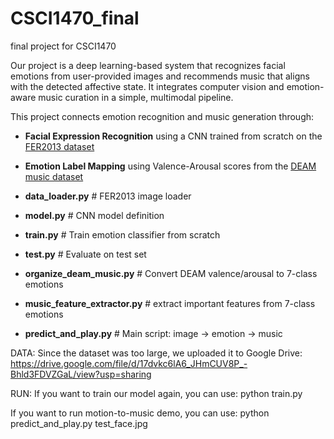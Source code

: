 # CSCI1470_final
final project for CSCI1470


Our project is a deep learning-based system that recognizes facial emotions from user-provided images and recommends music that aligns with the detected affective state. It integrates computer vision and emotion-aware music curation in a simple, multimodal pipeline.

This project connects emotion recognition and music generation through:

- **Facial Expression Recognition** using a CNN trained from scratch on the [FER2013 dataset](https://www.kaggle.com/datasets/msambare/fer2013)
- **Emotion Label Mapping** using Valence-Arousal scores from the [DEAM music dataset](https://cvml.unige.ch/databases/DEAM/)

- **data_loader.py**         # FER2013 image loader
- **model.py**               # CNN model definition
- **train.py**               # Train emotion classifier from scratch
- **test.py**                # Evaluate on test set
- **organize_deam_music.py**     # Convert DEAM valence/arousal to 7-class emotions
- **music_feature_extractor.py** # extract important features from 7-class emotions
- **predict_and_play.py**    # Main script: image → emotion → music

DATA:
Since the dataset was too large, we uploaded it to Google Drive: https://drive.google.com/file/d/17dvkc6lA6_JHmCUV8P_-Bhld3FDVZGaL/view?usp=sharing

RUN:
If you want to train our model again, you can use:
python train.py

If you want to run motion-to-music demo, you can use:
python predict_and_play.py test_face.jpg
